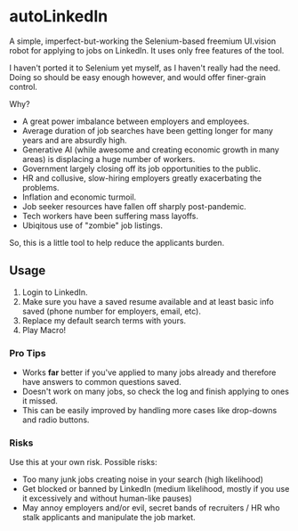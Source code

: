 # autoLinkedIn

A simple, imperfect-but-working the Selenium-based freemium UI.vision robot for applying to jobs on LinkedIn. It uses only free features of the tool.

I haven't ported it to Selenium yet myself, as I haven't really had the need. Doing so should be easy enough however, and would offer finer-grain control.

Why? 
  - A great power imbalance between employers and employees.
  - Average duration of job searches have been getting longer for many years and are absurdly high.
  - Generative AI (while awesome and creating economic growth in many areas) is displacing a huge number of workers.
  - Government largely closing off its job opportunities to the public.
  - HR and collusive, slow-hiring employers greatly exacerbating the problems.
  - Inflation and economic turmoil.
  - Job seeker resources have fallen off sharply post-pandemic.
  - Tech workers have been suffering mass layoffs.
  - Ubiqitous use of "zombie" job listings.

So, this is a little tool to help reduce the applicants burden. 

## Usage

  1. Login to LinkedIn.
  2. Make sure you have a saved resume available and at least basic info saved (phone number for employers, email, etc).
  3. Replace my default search terms with yours.
  4. Play Macro!

### Pro Tips

  - Works **far** better if you've applied to many jobs already and therefore have answers to common questions saved.
  - Doesn't work on many jobs, so check the log and finish applying to ones it missed.
  - This can be easily improved by handling more cases like drop-downs and radio buttons.

### Risks 

Use this at your own risk. Possible risks:
  - Too many junk jobs creating noise in your search (high likelihood)
  - Get blocked or banned by LinkedIn (medium likelihood, mostly if you use it excessively and without human-like pauses)
  - May annoy employers and/or evil, secret bands of recruiters / HR who stalk applicants and manipulate the job market. 
